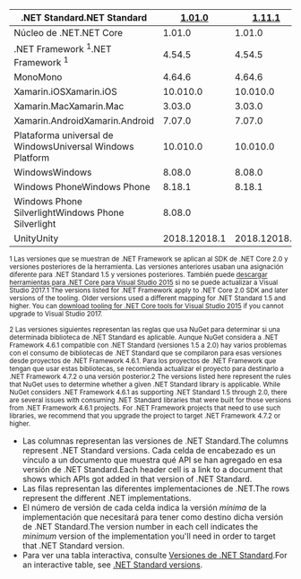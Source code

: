 | <span data-ttu-id="2bda1-101">.NET Standard</span><span class="sxs-lookup"><span data-stu-id="2bda1-101">.NET Standard</span></span>              | <span data-ttu-id="2bda1-102">[1.0]</span><span class="sxs-lookup"><span data-stu-id="2bda1-102">[1.0]</span></span>  | <span data-ttu-id="2bda1-103">[1.1]</span><span class="sxs-lookup"><span data-stu-id="2bda1-103">[1.1]</span></span>  | <span data-ttu-id="2bda1-104">[1.2]</span><span class="sxs-lookup"><span data-stu-id="2bda1-104">[1.2]</span></span> | <span data-ttu-id="2bda1-105">[1.3]</span><span class="sxs-lookup"><span data-stu-id="2bda1-105">[1.3]</span></span> | <span data-ttu-id="2bda1-106">[1.4]</span><span class="sxs-lookup"><span data-stu-id="2bda1-106">[1.4]</span></span> | <span data-ttu-id="2bda1-107">[1.5]</span><span class="sxs-lookup"><span data-stu-id="2bda1-107">[1.5]</span></span>              | <span data-ttu-id="2bda1-108">[1.6]</span><span class="sxs-lookup"><span data-stu-id="2bda1-108">[1.6]</span></span>              | <span data-ttu-id="2bda1-109">[2.0]</span><span class="sxs-lookup"><span data-stu-id="2bda1-109">[2.0]</span></span>               |
|----------------------------|--------|--------|-------|-------|-------|--------------------|--------------------|---------------------|
| <span data-ttu-id="2bda1-110">Núcleo de .NET</span><span class="sxs-lookup"><span data-stu-id="2bda1-110">.NET Core</span></span>                  | <span data-ttu-id="2bda1-111">1.0</span><span class="sxs-lookup"><span data-stu-id="2bda1-111">1.0</span></span>    | <span data-ttu-id="2bda1-112">1.0</span><span class="sxs-lookup"><span data-stu-id="2bda1-112">1.0</span></span>    | <span data-ttu-id="2bda1-113">1.0</span><span class="sxs-lookup"><span data-stu-id="2bda1-113">1.0</span></span>   | <span data-ttu-id="2bda1-114">1.0</span><span class="sxs-lookup"><span data-stu-id="2bda1-114">1.0</span></span>   | <span data-ttu-id="2bda1-115">1.0</span><span class="sxs-lookup"><span data-stu-id="2bda1-115">1.0</span></span>   | <span data-ttu-id="2bda1-116">1.0</span><span class="sxs-lookup"><span data-stu-id="2bda1-116">1.0</span></span>                | <span data-ttu-id="2bda1-117">1.0</span><span class="sxs-lookup"><span data-stu-id="2bda1-117">1.0</span></span>                | <span data-ttu-id="2bda1-118">2.0</span><span class="sxs-lookup"><span data-stu-id="2bda1-118">2.0</span></span>                 |
| <span data-ttu-id="2bda1-119">.NET Framework <sup>1</sup></span><span class="sxs-lookup"><span data-stu-id="2bda1-119">.NET Framework <sup>1</sup></span></span>| <span data-ttu-id="2bda1-120">4.5</span><span class="sxs-lookup"><span data-stu-id="2bda1-120">4.5</span></span>    | <span data-ttu-id="2bda1-121">4.5</span><span class="sxs-lookup"><span data-stu-id="2bda1-121">4.5</span></span>    | <span data-ttu-id="2bda1-122">4.5.1</span><span class="sxs-lookup"><span data-stu-id="2bda1-122">4.5.1</span></span> | <span data-ttu-id="2bda1-123">4.6</span><span class="sxs-lookup"><span data-stu-id="2bda1-123">4.6</span></span>   | <span data-ttu-id="2bda1-124">4.6.1</span><span class="sxs-lookup"><span data-stu-id="2bda1-124">4.6.1</span></span> | <span data-ttu-id="2bda1-125">4.6.1 <sup>2</sup></span><span class="sxs-lookup"><span data-stu-id="2bda1-125">4.6.1 <sup>2</sup></span></span> | <span data-ttu-id="2bda1-126">4.6.1 <sup>2</sup></span><span class="sxs-lookup"><span data-stu-id="2bda1-126">4.6.1 <sup>2</sup></span></span> | <span data-ttu-id="2bda1-127">4.6.1 <sup>2</sup></span><span class="sxs-lookup"><span data-stu-id="2bda1-127">4.6.1 <sup>2</sup></span></span>  |
| <span data-ttu-id="2bda1-128">Mono</span><span class="sxs-lookup"><span data-stu-id="2bda1-128">Mono</span></span>                       | <span data-ttu-id="2bda1-129">4.6</span><span class="sxs-lookup"><span data-stu-id="2bda1-129">4.6</span></span>    | <span data-ttu-id="2bda1-130">4.6</span><span class="sxs-lookup"><span data-stu-id="2bda1-130">4.6</span></span>    | <span data-ttu-id="2bda1-131">4.6</span><span class="sxs-lookup"><span data-stu-id="2bda1-131">4.6</span></span>   | <span data-ttu-id="2bda1-132">4.6</span><span class="sxs-lookup"><span data-stu-id="2bda1-132">4.6</span></span>   | <span data-ttu-id="2bda1-133">4.6</span><span class="sxs-lookup"><span data-stu-id="2bda1-133">4.6</span></span>   | <span data-ttu-id="2bda1-134">4.6</span><span class="sxs-lookup"><span data-stu-id="2bda1-134">4.6</span></span>                | <span data-ttu-id="2bda1-135">4.6</span><span class="sxs-lookup"><span data-stu-id="2bda1-135">4.6</span></span>                | <span data-ttu-id="2bda1-136">5.4</span><span class="sxs-lookup"><span data-stu-id="2bda1-136">5.4</span></span>                 |
| <span data-ttu-id="2bda1-137">Xamarin.iOS</span><span class="sxs-lookup"><span data-stu-id="2bda1-137">Xamarin.iOS</span></span>                | <span data-ttu-id="2bda1-138">10.0</span><span class="sxs-lookup"><span data-stu-id="2bda1-138">10.0</span></span>   | <span data-ttu-id="2bda1-139">10.0</span><span class="sxs-lookup"><span data-stu-id="2bda1-139">10.0</span></span>   | <span data-ttu-id="2bda1-140">10.0</span><span class="sxs-lookup"><span data-stu-id="2bda1-140">10.0</span></span>  | <span data-ttu-id="2bda1-141">10.0</span><span class="sxs-lookup"><span data-stu-id="2bda1-141">10.0</span></span>  | <span data-ttu-id="2bda1-142">10.0</span><span class="sxs-lookup"><span data-stu-id="2bda1-142">10.0</span></span>  | <span data-ttu-id="2bda1-143">10.0</span><span class="sxs-lookup"><span data-stu-id="2bda1-143">10.0</span></span>               | <span data-ttu-id="2bda1-144">10.0</span><span class="sxs-lookup"><span data-stu-id="2bda1-144">10.0</span></span>               | <span data-ttu-id="2bda1-145">10.14</span><span class="sxs-lookup"><span data-stu-id="2bda1-145">10.14</span></span>               |
| <span data-ttu-id="2bda1-146">Xamarin.Mac</span><span class="sxs-lookup"><span data-stu-id="2bda1-146">Xamarin.Mac</span></span>                | <span data-ttu-id="2bda1-147">3.0</span><span class="sxs-lookup"><span data-stu-id="2bda1-147">3.0</span></span>    | <span data-ttu-id="2bda1-148">3.0</span><span class="sxs-lookup"><span data-stu-id="2bda1-148">3.0</span></span>    | <span data-ttu-id="2bda1-149">3.0</span><span class="sxs-lookup"><span data-stu-id="2bda1-149">3.0</span></span>   | <span data-ttu-id="2bda1-150">3.0</span><span class="sxs-lookup"><span data-stu-id="2bda1-150">3.0</span></span>   | <span data-ttu-id="2bda1-151">3.0</span><span class="sxs-lookup"><span data-stu-id="2bda1-151">3.0</span></span>   | <span data-ttu-id="2bda1-152">3.0</span><span class="sxs-lookup"><span data-stu-id="2bda1-152">3.0</span></span>                | <span data-ttu-id="2bda1-153">3.0</span><span class="sxs-lookup"><span data-stu-id="2bda1-153">3.0</span></span>                | <span data-ttu-id="2bda1-154">3.8</span><span class="sxs-lookup"><span data-stu-id="2bda1-154">3.8</span></span>                 |
| <span data-ttu-id="2bda1-155">Xamarin.Android</span><span class="sxs-lookup"><span data-stu-id="2bda1-155">Xamarin.Android</span></span>            | <span data-ttu-id="2bda1-156">7.0</span><span class="sxs-lookup"><span data-stu-id="2bda1-156">7.0</span></span>    | <span data-ttu-id="2bda1-157">7.0</span><span class="sxs-lookup"><span data-stu-id="2bda1-157">7.0</span></span>    | <span data-ttu-id="2bda1-158">7.0</span><span class="sxs-lookup"><span data-stu-id="2bda1-158">7.0</span></span>   | <span data-ttu-id="2bda1-159">7.0</span><span class="sxs-lookup"><span data-stu-id="2bda1-159">7.0</span></span>   | <span data-ttu-id="2bda1-160">7.0</span><span class="sxs-lookup"><span data-stu-id="2bda1-160">7.0</span></span>   | <span data-ttu-id="2bda1-161">7.0</span><span class="sxs-lookup"><span data-stu-id="2bda1-161">7.0</span></span>                | <span data-ttu-id="2bda1-162">7.0</span><span class="sxs-lookup"><span data-stu-id="2bda1-162">7.0</span></span>                | <span data-ttu-id="2bda1-163">8.0</span><span class="sxs-lookup"><span data-stu-id="2bda1-163">8.0</span></span>                 |
| <span data-ttu-id="2bda1-164">Plataforma universal de Windows</span><span class="sxs-lookup"><span data-stu-id="2bda1-164">Universal Windows Platform</span></span> | <span data-ttu-id="2bda1-165">10.0</span><span class="sxs-lookup"><span data-stu-id="2bda1-165">10.0</span></span>   | <span data-ttu-id="2bda1-166">10.0</span><span class="sxs-lookup"><span data-stu-id="2bda1-166">10.0</span></span>   | <span data-ttu-id="2bda1-167">10.0</span><span class="sxs-lookup"><span data-stu-id="2bda1-167">10.0</span></span>  | <span data-ttu-id="2bda1-168">10.0</span><span class="sxs-lookup"><span data-stu-id="2bda1-168">10.0</span></span>  | <span data-ttu-id="2bda1-169">10.0</span><span class="sxs-lookup"><span data-stu-id="2bda1-169">10.0</span></span>  | <span data-ttu-id="2bda1-170">10.0.16299</span><span class="sxs-lookup"><span data-stu-id="2bda1-170">10.0.16299</span></span>         | <span data-ttu-id="2bda1-171">10.0.16299</span><span class="sxs-lookup"><span data-stu-id="2bda1-171">10.0.16299</span></span>         | <span data-ttu-id="2bda1-172">10.0.16299</span><span class="sxs-lookup"><span data-stu-id="2bda1-172">10.0.16299</span></span>          |
| <span data-ttu-id="2bda1-173">Windows</span><span class="sxs-lookup"><span data-stu-id="2bda1-173">Windows</span></span>                    | <span data-ttu-id="2bda1-174">8.0</span><span class="sxs-lookup"><span data-stu-id="2bda1-174">8.0</span></span>    | <span data-ttu-id="2bda1-175">8.0</span><span class="sxs-lookup"><span data-stu-id="2bda1-175">8.0</span></span>    | <span data-ttu-id="2bda1-176">8.1</span><span class="sxs-lookup"><span data-stu-id="2bda1-176">8.1</span></span>   |       |       |                    |                    |                     |
| <span data-ttu-id="2bda1-177">Windows Phone</span><span class="sxs-lookup"><span data-stu-id="2bda1-177">Windows Phone</span></span>              | <span data-ttu-id="2bda1-178">8.1</span><span class="sxs-lookup"><span data-stu-id="2bda1-178">8.1</span></span>    | <span data-ttu-id="2bda1-179">8.1</span><span class="sxs-lookup"><span data-stu-id="2bda1-179">8.1</span></span>    | <span data-ttu-id="2bda1-180">8.1</span><span class="sxs-lookup"><span data-stu-id="2bda1-180">8.1</span></span>   |       |       |                    |                    |                     |
| <span data-ttu-id="2bda1-181">Windows Phone Silverlight</span><span class="sxs-lookup"><span data-stu-id="2bda1-181">Windows Phone Silverlight</span></span>  | <span data-ttu-id="2bda1-182">8.0</span><span class="sxs-lookup"><span data-stu-id="2bda1-182">8.0</span></span>    |        |       |       |       |                    |                    |                     |
| <span data-ttu-id="2bda1-183">Unity</span><span class="sxs-lookup"><span data-stu-id="2bda1-183">Unity</span></span>                      | <span data-ttu-id="2bda1-184">2018.1</span><span class="sxs-lookup"><span data-stu-id="2bda1-184">2018.1</span></span> | <span data-ttu-id="2bda1-185">2018.1</span><span class="sxs-lookup"><span data-stu-id="2bda1-185">2018.1</span></span> | <span data-ttu-id="2bda1-186">2018.1</span><span class="sxs-lookup"><span data-stu-id="2bda1-186">2018.1</span></span>| <span data-ttu-id="2bda1-187">2018.1</span><span class="sxs-lookup"><span data-stu-id="2bda1-187">2018.1</span></span>| <span data-ttu-id="2bda1-188">2018.1</span><span class="sxs-lookup"><span data-stu-id="2bda1-188">2018.1</span></span>| <span data-ttu-id="2bda1-189">2018.1</span><span class="sxs-lookup"><span data-stu-id="2bda1-189">2018.1</span></span>             |  <span data-ttu-id="2bda1-190">2018.1</span><span class="sxs-lookup"><span data-stu-id="2bda1-190">2018.1</span></span>            | <span data-ttu-id="2bda1-191">2018.1</span><span class="sxs-lookup"><span data-stu-id="2bda1-191">2018.1</span></span>              |

<span data-ttu-id="2bda1-192"><sup>1 Las versiones que se muestran de .NET Framework se aplican al SDK de .NET Core 2.0 y versiones posteriores de la herramienta. Las versiones anteriores usaban una asignación diferente para .NET Standard 1.5 y versiones posteriores. También puede [descargar herramientas para .NET Core para Visual Studio 2015](https://github.com/dotnet/core/blob/master/release-notes/download-archive.md) si no se puede actualizar a Visual Studio 2017.</sup></span><span class="sxs-lookup"><span data-stu-id="2bda1-192"><sup>1 The versions listed for .NET Framework apply to .NET Core 2.0 SDK and later versions of the tooling. Older versions used a different mapping for .NET Standard 1.5 and higher. You can [download tooling for .NET Core tools for Visual Studio 2015](https://github.com/dotnet/core/blob/master/release-notes/download-archive.md) if you cannot upgrade to Visual Studio 2017.</sup></span></span>

<span data-ttu-id="2bda1-193"><sup>2 Las versiones siguientes representan las reglas que usa NuGet para determinar si una determinada biblioteca de .NET Standard es aplicable. Aunque NuGet considera a .NET Framework 4.6.1 compatible con .NET Standard (versiones 1.5 a 2.0) hay varios problemas con el consumo de bibliotecas de .NET Standard que se compilaron para esas versiones desde proyectos de .NET Framework 4.6.1. Para los proyectos de .NET Framework que tengan que usar estas bibliotecas, se recomienda actualizar el proyecto para destinarlo a .NET Framework 4.7.2 o una versión posterior.</sup></span><span class="sxs-lookup"><span data-stu-id="2bda1-193"><sup>2 The versions listed here represent the rules that NuGet uses to determine whether a given .NET Standard library is applicable. While NuGet considers .NET Framework 4.6.1 as supporting .NET Standard 1.5 through 2.0, there are several issues with consuming .NET Standard libraries that were built for those versions from .NET Framework 4.6.1 projects. For .NET Framework projects that need to use such libraries, we recommend that you upgrade the project to target .NET Framework 4.7.2 or higher.</sup></span></span>

- <span data-ttu-id="2bda1-194">Las columnas representan las versiones de .NET Standard.</span><span class="sxs-lookup"><span data-stu-id="2bda1-194">The columns represent .NET Standard versions.</span></span> <span data-ttu-id="2bda1-195">Cada celda de encabezado es un vínculo a un documento que muestra qué API se han agregado en esa versión de .NET Standard.</span><span class="sxs-lookup"><span data-stu-id="2bda1-195">Each header cell is a link to a document that shows which APIs got added in that version of .NET Standard.</span></span>
- <span data-ttu-id="2bda1-196">Las filas representan las diferentes implementaciones de .NET.</span><span class="sxs-lookup"><span data-stu-id="2bda1-196">The rows represent the different .NET implementations.</span></span>
- <span data-ttu-id="2bda1-197">El número de versión de cada celda indica la versión *mínima* de la implementación que necesitará para tener como destino dicha versión de .NET Standard.</span><span class="sxs-lookup"><span data-stu-id="2bda1-197">The version number in each cell indicates the *minimum* version of the implementation you'll need in order to target that .NET Standard version.</span></span>
- <span data-ttu-id="2bda1-198">Para ver una tabla interactiva, consulte [Versiones de .NET Standard](https://immo.landwerth.net/netstandard-versions/#).</span><span class="sxs-lookup"><span data-stu-id="2bda1-198">For an interactive table, see [.NET Standard versions](https://immo.landwerth.net/netstandard-versions/#).</span></span>

[1.0]: https://github.com/dotnet/standard/blob/master/docs/versions/netstandard1.0.md
[1.1]: https://github.com/dotnet/standard/blob/master/docs/versions/netstandard1.1.md
[1.2]: https://github.com/dotnet/standard/blob/master/docs/versions/netstandard1.2.md
[1.3]: https://github.com/dotnet/standard/blob/master/docs/versions/netstandard1.3.md
[1.4]: https://github.com/dotnet/standard/blob/master/docs/versions/netstandard1.4.md
[1.5]: https://github.com/dotnet/standard/blob/master/docs/versions/netstandard1.5.md
[1.6]: https://github.com/dotnet/standard/blob/master/docs/versions/netstandard1.6.md
[2.0]: https://github.com/dotnet/standard/blob/master/docs/versions/netstandard2.0.md
